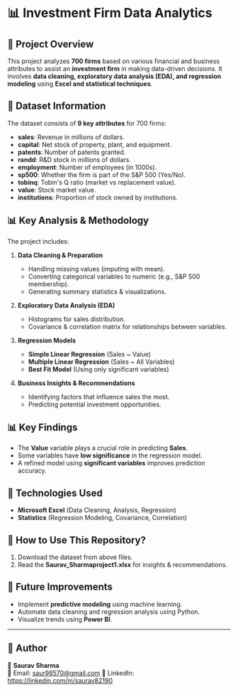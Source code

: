 # 📊 Investment Firm Data Analytics

## 📌 Project Overview
This project analyzes **700 firms** based on various financial and business attributes to assist an **investment firm** in making data-driven decisions. It involves **data cleaning, exploratory data analysis (EDA), and regression modeling** using **Excel and statistical techniques**.

## 📂 Dataset Information
The dataset consists of **9 key attributes** for 700 firms:
- **sales**: Revenue in millions of dollars.
- **capital**: Net stock of property, plant, and equipment.
- **patents**: Number of patents granted.
- **randd**: R&D stock in millions of dollars.
- **employment**: Number of employees (in 1000s).
- **sp500**: Whether the firm is part of the S&P 500 (Yes/No).
- **tobinq**: Tobin's Q ratio (market vs replacement value).
- **value**: Stock market value.
- **institutions**: Proportion of stock owned by institutions.

## 📊 Key Analysis & Methodology
The project includes:
1. **Data Cleaning & Preparation**
   - Handling missing values (imputing with mean).
   - Converting categorical variables to numeric (e.g., S&P 500 membership).
   - Generating summary statistics & visualizations.

2. **Exploratory Data Analysis (EDA)**
   - Histograms for sales distribution.
   - Covariance & correlation matrix for relationships between variables.

3. **Regression Models**
   - **Simple Linear Regression** (Sales ~ Value)
   - **Multiple Linear Regression** (Sales ~ All Variables)
   - **Best Fit Model** (Using only significant variables)

4. **Business Insights & Recommendations**
   - Identifying factors that influence sales the most.
   - Predicting potential investment opportunities.

## 📊 Key Findings
- The **Value** variable plays a crucial role in predicting **Sales**.
- Some variables have **low significance** in the regression model.
- A refined model using **significant variables** improves prediction accuracy.

## 🔧 Technologies Used
- **Microsoft Excel** (Data Cleaning, Analysis, Regression)
- **Statistics** (Regression Modeling, Covariance, Correlation)


## 🚀 How to Use This Repository?
1. Download the dataset from above files.
2. Read the **Saurav_Sharmaproject1.xlsx** for insights & recommendations.

## 📝 Future Improvements
- Implement **predictive modeling** using machine learning.
- Automate data cleaning and regression analysis using Python.
- Visualize trends using **Power BI**.

---

## 📌 Author
👤 **Saurav Sharma**  
📧 Email: saur98570@gmail.com
💼 LinkedIn: https://linkedin.com/in/saurav82190
